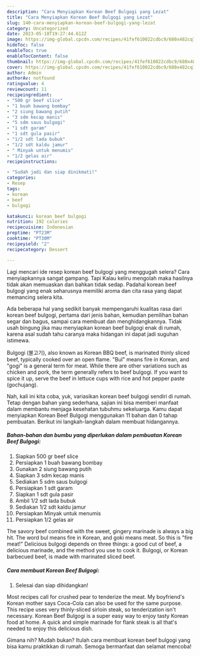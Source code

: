 ```yaml
---
description: "Cara Menyiapkan Korean Beef Bulgogi yang Lezat"
title: "Cara Menyiapkan Korean Beef Bulgogi yang Lezat"
slug: 140-cara-menyiapkan-korean-beef-bulgogi-yang-lezat
category: Uncategorized
date: 2023-05-18T19:27:44.612Z
image: https://img-global.cpcdn.com/recipes/41fef610022cdbc9/680x482cq70/korean-beef-bulgogi-foto-resep-utama.jpg
hideToc: false
enableToc: true
enableTocContent: false
thumbnail: https://img-global.cpcdn.com/recipes/41fef610022cdbc9/680x482cq70/korean-beef-bulgogi-foto-resep-utama.jpg
cover: https://img-global.cpcdn.com/recipes/41fef610022cdbc9/680x482cq70/korean-beef-bulgogi-foto-resep-utama.jpg
author: Admin
authorAv: notfound
ratingvalue: 4
reviewcount: 11
recipeingredient:
- "500 gr beef slice"
- "1 buah bawang bombay"
- "2 siung bawang putih"
- "3 sdm kecap manis"
- "5 sdm saus bulgogi"
- "1 sdt garam"
- "1 sdt gula pasir"
- "1/2 sdt lada bubuk"
- "1/2 sdt kaldu jamur"
- " Minyak untuk menumis"
- "1/2 gelas air"
recipeinstructions:

- "Sudah jadi dan siap dinikmati!"
categories:
- Resep
tags:
- korean
- beef
- bulgogi

katakunci: korean beef bulgogi 
nutrition: 192 calories
recipecuisine: Indonesian
preptime: "PT23M"
cooktime: "PT30M"
recipeyield: "2"
recipecategory: Dessert

---
```



Lagi mencari ide resep korean beef bulgogi yang menggugah selera? Cara menyiapkannya sangat gampang. Tapi Kalau keliru mengolah maka hasilnya tidak akan memuaskan dan bahkan tidak sedap. Padahal korean beef bulgogi yang enak seharusnya memiliki aroma dan cita rasa yang dapat memancing selera kita.


Ada beberapa hal yang sedikit banyak mempengaruhi kualitas rasa dari korean beef bulgogi, pertama dari jenis bahan, kemudian pemilihan bahan segar dan bagus, sampai cara membuat dan menghidangkannya. Tidak usah bingung jika mau menyiapkan korean beef bulgogi enak di rumah, karena asal sudah tahu caranya maka hidangan ini dapat jadi suguhan istimewa.

Bulgogi (불고기), also known as Korean BBQ beef, is marinated thinly sliced beef, typically cooked over an open flame. &#34;Bul&#34; means fire in Korean, and &#34;gogi&#34; is a general term for meat. While there are other variations such as chicken and pork, the term generally refers to beef bulgogi. If you want to spice it up, serve the beef in lettuce cups with rice and hot pepper paste (gochujang).


Nah, kali ini kita coba, yuk, variasikan korean beef bulgogi sendiri di rumah. Tetap dengan bahan yang sederhana, sajian ini bisa memberi manfaat dalam membantu menjaga kesehatan tubuhmu sekeluarga. Kamu dapat menyiapkan Korean Beef Bulgogi menggunakan 11 bahan dan 0 tahap pembuatan. Berikut ini langkah-langkah dalam membuat hidangannya.

<!--inarticleads1-->

##### Bahan-bahan dan bumbu yang diperlukan dalam pembuatan Korean Beef Bulgogi:

1. Siapkan 500 gr beef slice
1. Persiapkan 1 buah bawang bombay
1. Gunakan 2 siung bawang putih
1. Siapkan 3 sdm kecap manis
1. Sediakan 5 sdm saus bulgogi
1. Persiapkan 1 sdt garam
1. Siapkan 1 sdt gula pasir
1. Ambil 1/2 sdt lada bubuk
1. Sediakan 1/2 sdt kaldu jamur
1. Persiapkan  Minyak untuk menumis
1. Persiapkan 1/2 gelas air


The savory beef combined with the sweet, gingery marinade is always a big hit. The word bul means fire in Korean, and goki means meat. So this is &#34;fire meat!&#34; Delicious bulgogi depends on three things: a good cut of beef, a delicious marinade, and the method you use to cook it. Bulgogi, or Korean barbecued beef, is made with marinated sliced beef. 

<!--inarticleads2-->

##### Cara membuat Korean Beef Bulgogi:


1. Selesai dan siap dihidangkan!

Most recipes call for crushed pear to tenderize the meat. My boyfriend&#39;s Korean mother says Coca-Cola can also be used for the same purpose. This recipe uses very thinly-sliced sirloin steak, so tenderization isn&#39;t necessary. Korean Beef Bulgogi is a super easy way to enjoy tasty Korean food at home. A quick and simple marinade for flank steak is all that&#39;s needed to enjoy this delicious dish. 

Gimana nih? Mudah bukan? Itulah cara membuat korean beef bulgogi yang bisa kamu praktikkan di rumah. Semoga bermanfaat dan selamat mencoba!
